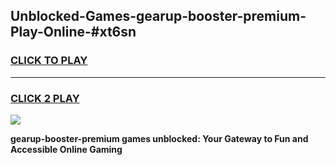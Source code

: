 
## Unblocked-Games-gearup-booster-premium-Play-Online-#xt6sn
<h3>
<a href="https://premium.freeplayer.one?title=gearup-booster-premium&ref=27F">CLICK TO PLAY</a></h3>
<hr>

<h3>
<a href="https://premium.freeplayer.one?title=gearup-booster-premium&ref=27F">CLICK 2 PLAY</a>
  
</h3>

<a href="https://premium.freeplayer.one?title=gearup-booster-premium&ref=27F"><img src="https://clearcache.store/games.png"></a>


**gearup-booster-premium games unblocked: Your Gateway to Fun and Accessible Online Gaming**
